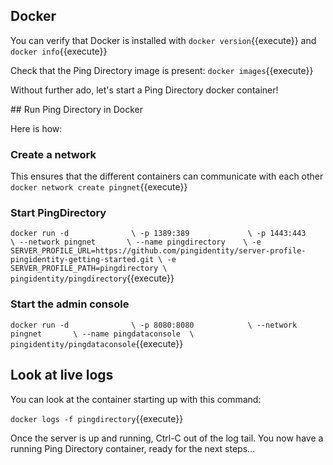 ## Docker
You can verify that Docker is installed with 
`docker version`{{execute}}
and
`docker info`{{execute}}

Check that the Ping Directory image is present:
`docker images`{{execute}}

Without further ado, let's start a Ping Directory docker container!

## Run Ping Directory in Docker

Here is how:

### Create a network
This ensures that the different containers can communicate with each other
`docker network create pingnet`{{execute}}

### Start PingDirectory
`docker run -d              \
    -p 1389:389             \
    -p 1443:443             \
    --network pingnet       \
    --name pingdirectory    \
    -e SERVER_PROFILE_URL=https://github.com/pingidentity/server-profile-pingidentity-getting-started.git \
    -e SERVER_PROFILE_PATH=pingdirectory \
    pingidentity/pingdirectory`{{execute}}

### Start the admin console
`docker run -d              \
    -p 8080:8080            \
    --network pingnet       \
    --name pingdataconsole  \
    pingidentity/pingdataconsole`{{execute}}

## Look at live logs
You can look at the container starting up with this command:

`docker logs -f pingdirectory`{{execute}}

Once the server is up and running, Ctrl-C out of the log tail.
You now have a running Ping Directory container, ready for the next steps...
